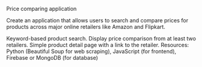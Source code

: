 Price comparing application

Create an application that allows users to search and compare prices for products across major online retailers like Amazon and Flipkart.

Keyword-based product search.
Display price comparison from at least two retailers.
Simple product detail page with a link to the retailer.
Resources: Python (Beautiful Soup for web scraping), JavaScript (for frontend), Firebase or MongoDB (for database)
